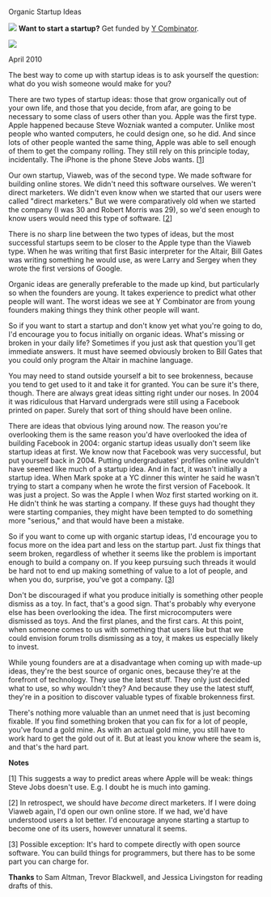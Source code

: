 Organic Startup Ideas


![](http://www.virtumundo.com/images/spacer.gif)
**Want to start a startup?** Get funded by
[Y Combinator](http://ycombinator.com/apply.html).

  
![](http://www.virtumundo.com/images/spacer.gif)


April 2010  
  
The best way to come up with startup ideas is to ask yourself the
question: what do you wish someone would make for you?  
  
There are two types of startup ideas: those that grow organically
out of your own life, and those that you decide, from afar, are
going to be necessary to some class of users other than you. Apple
was the first type. Apple happened because Steve Wozniak wanted a
computer. Unlike most people who wanted computers, he could design
one, so he did. And since lots of other people wanted the same
thing, Apple was able to sell enough of them to get the company
rolling. They still rely on this principle today, incidentally.
The iPhone is the phone Steve Jobs wants.
[[1](#f1n)]  
  
Our own startup, Viaweb, was of the second type. We made software
for building online stores. We didn't need this software ourselves.
We weren't direct marketers. We didn't even know when we started
that our users were called "direct marketers." But we were
comparatively old when we started the company (I was 30 and Robert
Morris was 29), so we'd seen enough to know users would need this
type of software.
[[2](#f2n)]  
  
There is no sharp line between the two types of ideas, but
the most successful startups seem to be closer to the Apple type
than the Viaweb type. When he was writing that first Basic interpreter
for the Altair, Bill Gates was writing something he would use, as
were Larry and Sergey when they wrote the first versions of Google.  
  
Organic ideas are generally preferable to the made up kind, but
particularly so when the founders are young. It takes experience
to predict what other people will want. The worst ideas we see at
Y Combinator are from young founders making things they think other
people will want.  
  
So if you want to start a startup and don't know yet what you're
going to do, I'd encourage you to focus initially on organic ideas.
What's missing or broken in your daily life? Sometimes if you just
ask that question you'll get immediate answers. It must have seemed
obviously broken to Bill Gates that you could only program the
Altair in machine language.  
  
You may need to stand outside yourself a bit to see brokenness,
because you tend to get used to it and take it for granted. You
can be sure it's there, though. There are always great ideas sitting
right under our noses. In 2004 it was ridiculous that Harvard
undergrads were still using a Facebook printed on paper. Surely
that sort of thing should have been online.  
  
There are ideas that obvious lying around now. The reason you're
overlooking them is the same reason you'd have overlooked the idea
of building Facebook in 2004: organic startup ideas usually don't
seem like startup ideas at first. We know now that Facebook was
very successful, but put yourself back in 2004. Putting undergraduates'
profiles online wouldn't have seemed like much of a startup idea.
And in fact, it wasn't initially a startup idea. When Mark spoke
at a YC dinner this winter he said he wasn't trying to start a
company when he wrote the first version of Facebook. It was just
a project. So was the Apple I when Woz first started working on
it. He didn't think he was starting a company. If these guys had
thought they were starting companies, they might have been tempted
to do something more "serious," and that would have been a mistake.  
  
So if you want to come up with organic startup ideas, I'd encourage
you to focus more on the idea part and less on the startup part.
Just fix things that seem broken, regardless of whether it seems
like the problem is important enough to build a company on. If you
keep pursuing such threads it would be hard not to end up making
something of value to a lot of people, and when you do, surprise,
you've got a company.
[[3](#f3n)]  
  
Don't be discouraged if what you produce initially is something
other people dismiss as a toy. In fact, that's a good sign.
That's probably why everyone else has been overlooking the idea. The first
microcomputers were dismissed as toys. And the first planes, and
the first cars. At this point, when someone comes to us with
something that users like but that we could envision forum trolls
dismissing as a toy, it makes us especially likely to invest.  
  
While young founders are at a disadvantage when coming up with
made-up ideas, they're the best source of organic ones, because
they're at the forefront of technology. They use the latest stuff.
They only just decided what to use, so why wouldn't they? And
because they use the latest stuff, they're in a position to discover
valuable types of fixable brokenness first.  
  
There's nothing more valuable than an unmet need that is just
becoming fixable. If you find something broken that you can fix
for a lot of people, you've found a gold mine. As with an actual
gold mine, you still have to work hard to get the gold out of it.
But at least you know where the seam is, and that's the hard part.  
  
  
  
  
  
**Notes**  
  
[1]
This suggests a way to predict areas where Apple will be weak:
things Steve Jobs doesn't use. E.g. I doubt he is much into gaming.  
  

[2]
In retrospect, we should have *become* direct marketers. If
I were doing Viaweb again, I'd open our own online store. If we
had, we'd have understood users a lot better. I'd encourage anyone
starting a startup to become one of its users, however unnatural it
seems.  
  
[3]
Possible exception: It's hard to compete directly with open source software.
You can build things for programmers, but there has to be some part
you can charge for.  
  
**Thanks** to Sam Altman, Trevor Blackwell, and Jessica Livingston
for reading drafts of this.  
  


